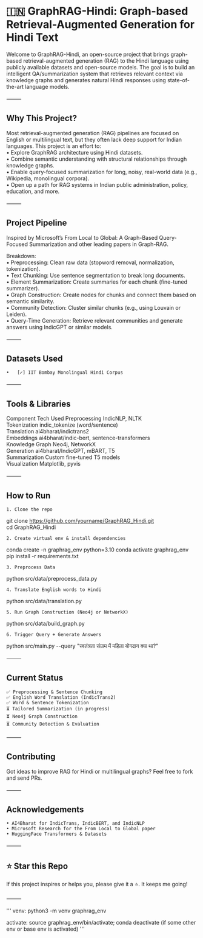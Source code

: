
# 🇮🇳  GraphRAG-Hindi: Graph-based Retrieval-Augmented Generation for Hindi Text

Welcome to GraphRAG-Hindi, an open-source project that brings graph-based retrieval-augmented generation (RAG) to the Hindi language using publicly available datasets and open-source models. The goal is to build an intelligent QA/summarization system that retrieves relevant context via knowledge graphs and generates natural Hindi responses using state-of-the-art language models.

⸻

## Why This Project?

Most retrieval-augmented generation (RAG) pipelines are focused on English or multilingual text, but they often lack deep support for Indian languages. This project is an effort to:  
	• Explore GraphRAG architecture using Hindi datasets.  
	• Combine semantic understanding with structural relationships through knowledge graphs.  
	• Enable query-focused summarization for long, noisy, real-world data (e.g., Wikipedia, monolingual corpora).  
	• Open up a path for RAG systems in Indian public administration, policy, education, and more.  

⸻

## Project Pipeline

Inspired by Microsoft’s From Local to Global: A Graph-Based Query-Focused Summarization and other leading papers in Graph-RAG.

Breakdown:  
	• Preprocessing: Clean raw data (stopword removal, normalization, tokenization).  
	• Text Chunking: Use sentence segmentation to break long documents.  
	• Element Summarization: Create summaries for each chunk (fine-tuned summarizer).  
	• Graph Construction: Create nodes for chunks and connect them based on semantic similarity.  
	• Community Detection: Cluster similar chunks (e.g., using Louvain or Leiden).  
	• Query-Time Generation: Retrieve relevant communities and generate answers using IndicGPT or similar models.  



⸻

## Datasets Used
	•	[✓] IIT Bombay Monolingual Hindi Corpus

⸻

## Tools & Libraries

Component	Tech Used
Preprocessing	IndicNLP, NLTK  
Tokenization	indic_tokenize (word/sentence)  
Translation	ai4bharat/indictrans2  
Embeddings	ai4bharat/indic-bert, sentence-transformers  
Knowledge Graph	Neo4j, NetworkX  
Generation	ai4bharat/IndicGPT, mBART, T5  
Summarization	Custom fine-tuned T5 models  
Visualization	Matplotlib, pyvis  



⸻

## How to Run

	1. Clone the repo


git clone https://github.com/yourname/GraphRAG_Hindi.git  
cd GraphRAG_Hindi

	2. Create virtual env & install dependencies

conda create -n graphrag_env python=3.10
conda activate graphrag_env
pip install -r requirements.txt

	3. Preprocess Data

python src/data/preprocess_data.py

	4. Translate English words to Hindi

python src/data/translation.py

	5. Run Graph Construction (Neo4j or NetworkX)

python src/data/build_graph.py

	6. Trigger Query + Generate Answers

python src/main.py --query "स्वतंत्रता संग्राम में महिला योगदान क्या था?"



⸻

## Current Status
	✅ Preprocessing & Sentence Chunking
	✅ English Word Translation (IndicTrans2)
	✅ Word & Sentence Tokenization
	⏳ Tailored Summarization (in progress)
	⏳ Neo4j Graph Construction
	⏳ Community Detection & Evaluation

⸻

## Contributing

Got ideas to improve RAG for Hindi or multilingual graphs? Feel free to fork and send PRs.

⸻

## Acknowledgements
	• AI4Bharat for IndicTrans, IndicBERT, and IndicNLP
	• Microsoft Research for the From Local to Global paper
	• HuggingFace Transformers & Datasets

⸻

## ⭐️ Star this Repo

If this project inspires or helps you, please give it a ⭐️. It keeps me going!

⸻
  

'''
venv: python3 -m venv graphrag_env


activate: source graphrag_env/bin/activate; 
        conda deactivate (if some other env or base env is activated)
'''